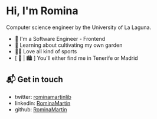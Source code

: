 # Hi, I'm Romina

Computer science engineer by the University of La Laguna.

- 💼 I'm a Software Engineer - Frontend
- 🌱 Learning about cultivating my own garden
- 🚴🏻 Love all kind of sports
- [ 🌴 | 🏙 ] You'll either find me in Tenerife or Madrid

## 📬 Get in touch

- twitter: [rominamartinlib](https://twitter.com/rominamartinlib)
- linkedin: [RominaMartin](https://www.linkedin.com/in/rominamartinlib/)
- github: [RominaMartin](https://github.com/RominaMartin)
